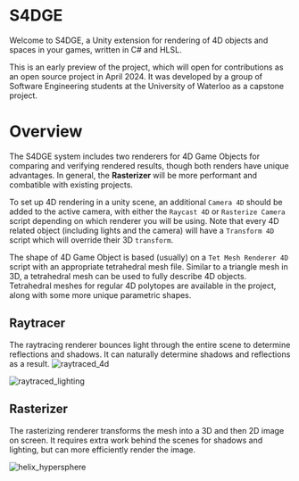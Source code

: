 # S4DGE
Welcome to S4DGE, a Unity extension for rendering of 4D objects and spaces in your games, written in C# and HLSL.

This is an early preview of the project, which will open for contributions as an open source project in April 2024. It was developed by a group of Software Engineering students at the University of Waterloo as a capstone project.

# Overview
The S4DGE system includes two renderers for 4D Game Objects for comparing and verifying rendered results, though both renders have unique advantages. In general, the **Rasterizer** will be more performant and combatible with existing projects.

To set up 4D rendering in a unity scene, an additional `Camera 4D` should be added to the active camera, with either the `Raycast 4D` or `Rasterize Camera` script depending on which renderer you will be using. Note that every 4D related object (including lights and the camera) will have a `Transform 4D` script which will override their 3D `transform`.

The shape of 4D Game Object is based (usually) on a `Tet Mesh Renderer 4D` script with an appropriate tetrahedral mesh file. Similar to a triangle mesh in 3D, a tetrahedral mesh can be used to fully describe 4D objects. Tetrahedral meshes for regular 4D polytopes are available in the project, along with some more unique parametric shapes.

## Raytracer
The raytracing renderer bounces light through the entire scene to determine reflections and shadows. It can naturally determine shadows and reflections as a result.
![raytraced_4d](https://github.com/sunny-lan/se390-1/assets/32170884/ce9d415a-a92d-4a8b-89e2-7e2fbd1c63dd)

![raytraced_lighting](https://github.com/sunny-lan/se390-1/assets/32170884/c57314cd-2897-48ec-be46-f4c1341cfb40)

## Rasterizer
The rasterizing renderer transforms the mesh into a 3D and then 2D image on screen. It requires extra work behind the scenes for shadows and lighting, but can more efficiently render the image.

![helix_hypersphere](https://github.com/sunny-lan/se390-1/assets/32170884/34c9546f-d326-47d7-89f7-039ca4128b89)
